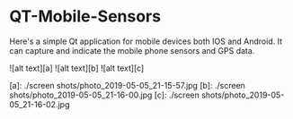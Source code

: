 # QT-Mobile-Sensors
Here's a simple Qt application for mobile devices both IOS and Android. It can capture and indicate the mobile phone sensors and GPS data.

![alt text][a]
![alt text][b]
![alt text][c]

[a]: ./screen shots/photo_2019-05-05_21-15-57.jpg
[b]: ./screen shots/photo_2019-05-05_21-16-00.jpg
[c]: ./screen shots/photo_2019-05-05_21-16-02.jpg




